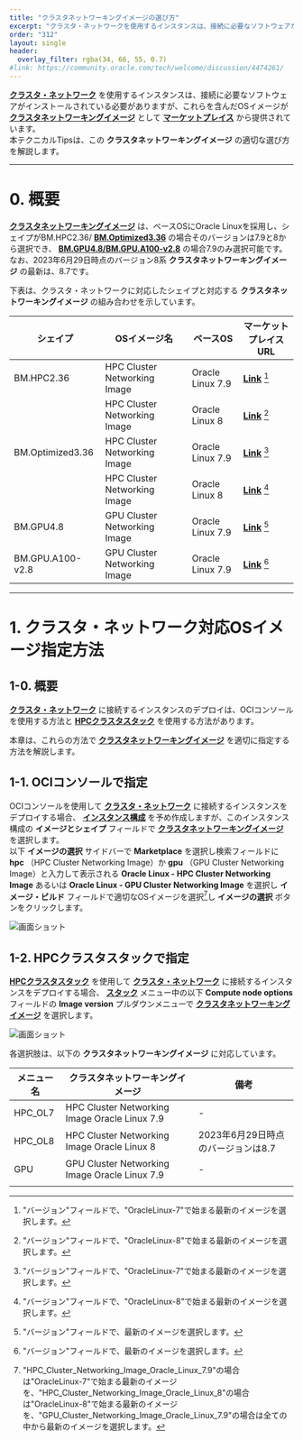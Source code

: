 ```yaml
---
title: "クラスタネットワーキングイメージの選び方"
excerpt: "クラスタ・ネットワークを使用するインスタンスは、接続に必要なソフトウェアがインストールされている必要がありますが、これらを含んだOSイメージがクラスタネットワーキングイメージとしてマーケットプレイスから提供されています。本テクニカルTipsは、このクラスタネットワーキングイメージの適切な選び方を解説します。"
order: "312"
layout: single
header:
  overlay_filter: rgba(34, 66, 55, 0.7)
#link: https://community.oracle.com/tech/welcome/discussion/4474261/
---
```


**[クラスタ・ネットワーク](/ocitutorials/hpc/#5-1-クラスタネットワーク)** を使用するインスタンスは、接続に必要なソフトウェアがインストールされている必要がありますが、これらを含んだOSイメージが **[クラスタネットワーキングイメージ](/ocitutorials/hpc/#5-13-クラスタネットワーキングイメージ)** として **[マーケットプレイス](/ocitutorials/hpc/#5-5-マーケットプレイス)** から提供されています。  
本テクニカルTipsは、この **クラスタネットワーキングイメージ** の適切な選び方を解説します。

***
# 0. 概要

**[クラスタネットワーキングイメージ](/ocitutorials/hpc/#5-13-クラスタネットワーキングイメージ)** は、ベースOSにOracle Linuxを採用し、シェイプがBM.HPC2.36/ **[BM.Optimized3.36](https://docs.oracle.com/ja-jp/iaas/Content/Compute/References/computeshapes.htm#bm-hpc-optimized)** の場合そのバージョンは7.9と8から選択でき、 **[BM.GPU4.8/BM.GPU.A100-v2.8](https://docs.oracle.com/ja-jp/iaas/Content/Compute/References/computeshapes.htm#bm-gpu)** の場合7.9のみ選択可能です。  
なお、2023年6月29日時点のバージョン8系 **クラスタネットワーキングイメージ** の最新は、8.7です。

下表は、クラスタ・ネットワークに対応したシェイプと対応する **クラスタネットワーキングイメージ** の組み合わせを示しています。  

| シェイプ             | OSイメージ名                      | ベースOS            | マーケットプレイスURL                                                                      |
| ---------------- | ---------------------------- | ---------------- | --------------------------------------------------------------------------------- |
| BM.HPC2.36       | HPC Cluster Networking Image | Oracle Linux 7.9 | **[Link](https://cloud.oracle.com/marketplace/application/63394796/)** [^hcni79]  |
|                  | HPC Cluster Networking Image | Oracle Linux 8   | **[Link](https://cloud.oracle.com/marketplace/application/63394796/)** [^hcni8]   |
| BM.Optimized3.36 | HPC Cluster Networking Image | Oracle Linux 7.9 | **[Link](https://cloud.oracle.com/marketplace/application/63394796/)** [^hcni79]  |
|                  | HPC Cluster Networking Image | Oracle Linux 8   | **[Link](https://cloud.oracle.com/marketplace/application/63394796/)** [^hcni8]   |
| BM.GPU4.8        | GPU Cluster Networking Image | Oracle Linux 7.9 | **[Link](https://cloud.oracle.com/marketplace/application/134254210/)** [^gcni79] |
| BM.GPU.A100-v2.8 | GPU Cluster Networking Image | Oracle Linux 7.9 | **[Link](https://cloud.oracle.com/marketplace/application/134254210/)** [^gcni79] |

[^hcni79]: "バージョン"フィールドで、"OracleLinux-7"で始まる最新のイメージを選択します。

[^hcni8]: "バージョン"フィールドで、"OracleLinux-8"で始まる最新のイメージを選択します。

[^gcni79]: "バージョン"フィールドで、最新のイメージを選択します。

***
# 1. クラスタ・ネットワーク対応OSイメージ指定方法

## 1-0. 概要

**[クラスタ・ネットワーク](/ocitutorials/hpc/#5-1-クラスタネットワーク)** に接続するインスタンスのデプロイは、OCIコンソールを使用する方法と **[HPCクラスタスタック](/ocitutorials/hpc/#5-10-hpcクラスタスタック)** を使用する方法があります。

本章は、これらの方法で **[クラスタネットワーキングイメージ](/ocitutorials/hpc/#5-13-クラスタネットワーキングイメージ)** を適切に指定する方法を解説します。

## 1-1. OCIコンソールで指定

OCIコンソールを使用して **[クラスタ・ネットワーク](/ocitutorials/hpc/#5-1-クラスタネットワーク)** に接続するインスタンスをデプロイする場合、 **[インスタンス構成](/ocitutorials/hpc/#5-7-インスタンス構成)** を予め作成しますが、このインスタンス構成の **イメージとシェイプ** フィールドで **[クラスタネットワーキングイメージ](/ocitutorials/hpc/#5-13-クラスタネットワーキングイメージ)** を選択します。  
以下 **イメージの選択** サイドバーで **Marketplace** を選択し検索フィールドに **hpc** （HPC Cluster Networking Image）か **gpu** （GPU Cluster Networking Image）と入力して表示される **Oracle Linux - HPC Cluster Networking Image** あるいは **Oracle Linux - GPU Cluster Networking Image** を選択し **イメージ・ビルド** フィールドで適切なOSイメージを選択[^sel_img]し **イメージの選択** ボタンをクリックします。

   ![画面ショット](console_page01.png)

[^sel_img]: "HPC_Cluster_Networking_Image_Oracle_Linux_7.9"の場合は"OracleLinux-7"で始まる最新のイメージを、"HPC_Cluster_Networking_Image_Oracle_Linux_8"の場合は"OracleLinux-8"で始まる最新のイメージ[^latest_img8]を、"GPU_Cluster_Networking_Image_Oracle_Linux_7.9"の場合は全ての中から最新のイメージを選択します。

[^latest_img8]: 2023年6月29日時点の最新は、8.7です。

## 1-2. HPCクラスタスタックで指定

**[HPCクラスタスタック](/ocitutorials/hpc/#5-10-hpcクラスタスタック)** を使用して **[クラスタ・ネットワーク](/ocitutorials/hpc/#5-1-クラスタネットワーク)** に接続するインスタンスをデプロイする場合、 **[スタック](/ocitutorials/hpc/#5-3-スタック)** メニュー中の以下 **Compute node options** フィールドの **Image version** プルダウンメニューで **[クラスタネットワーキングイメージ](/ocitutorials/hpc/#5-13-クラスタネットワーキングイメージ)** を選択します。  

   ![画面ショット](console_page02.png)

各選択肢は、以下の **クラスタネットワーキングイメージ** に対応しています。

| メニュー名   | **クラスタネットワーキングイメージ**                              | 備考                     |
| ------- | --------------------------------------------- | ---------------------- |
| HPC_OL7 | HPC Cluster Networking Image Oracle Linux 7.9 | -                      |
| HPC_OL8 | HPC Cluster Networking Image Oracle Linux 8   | 2023年6月29日時点のバージョンは8.7 |
| GPU     | GPU Cluster Networking Image Oracle Linux 7.9 | -                      |
|         |                                               |                        |